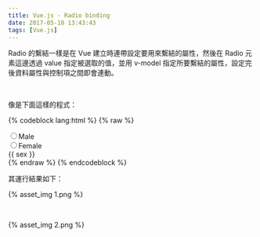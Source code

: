 ```yaml
---
title: Vue.js - Radio binding
date: 2017-05-10 13:43:43
tags: [Vue.js]
---
```


Radio 的繫結一樣是在 Vue 建立時連帶設定要用來繫結的屬性，然後在 Radio 元素這邊透過 value 指定被選取的值，並用 v-model 指定所要繫結的屬性，設定完後資料屬性與控制項之間即會連動。

<!-- More -->

<br/>


像是下面這樣的程式：

{% codeblock lang:html %}
{% raw %}
<!DOCTYPE html>
<html>
<head>
  <title>Vue - Hello World</title>
  <script src="https://unpkg.com/vue/dist/vue.js"></script>
</head>
<body>
  <div id="app">
    <input type="radio" value="Male" v-model="sex">Male<br/>
    <input type="radio" value="Female" v-model="sex">Female<br/>
    {{ sex }}
  </div>

  <script>
    new Vue({
      el: '#app',
      data:{
        sex: "Male"
      }      
    })
  </script>
</body>
</html>
{% endraw %}
{% endcodeblock %}

<br/>


其運行結果如下：  

{% asset_img 1.png %}

<br/>


{% asset_img 2.png %}

<br/>
